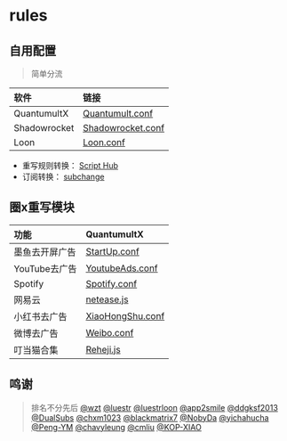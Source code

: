 # rules
## 自用配置
> 简单分流

| 软件 | 链接 |
| :-----| :---- |
|QuantumultX|  [Quantumult.conf](https://raw.githubusercontent.com/lywjames/rules/main/QuantumultX/Quantumult.conf) |
|Shadowrocket|  [Shadowrocket.conf](https://raw.githubusercontent.com/lywjames/rules/main/Shadowrocket/Shadowrocket.conf) |
|Loon|  [Loon.conf](https://raw.githubusercontent.com/lywjames/rules/main/Loon/Loon.conf) |


* 重写规则转换： [Script Hub](https://scripthub.vercel.app/)
* 订阅转换： [subchange](https://subchange.cckj.us.kg/)


## 圈x重写模块

| 功能 | QuantumultX |
| :-----| :---- |
|墨鱼去开屏广告|  [StartUp.conf](https://raw.githubusercontent.com/ddgksf2013/Rewrite/master/AdBlock/StartUp.conf) |
|YouTube去广告|  [YoutubeAds.conf](https://raw.githubusercontent.com/ddgksf2013/Rewrite/master/AdBlock/YoutubeAds.conf) |
|Spotify|  [Spotify.conf](https://raw.githubusercontent.com/app2smile/rules/master/module/spotify.conf) |
|网易云|  [netease.js](https://raw.githubusercontent.com/Yuheng0101/X/main/Scripts/NeteaseCloudMusic/netease.js) |
|小红书去广告|  [XiaoHongShu.conf](https://raw.githubusercontent.com/ddgksf2013/Rewrite/master/AdBlock/XiaoHongShu.conf) |
|微博去广告|  [Weibo.conf](https://raw.githubusercontent.com/ddgksf2013/Rewrite/master/AdBlock/Weibo.conf) |
|叮当猫合集|  [Reheji.js](https://raw.githubusercontent.com/chxm1023/Rewrite/main/Reheji.js) |










## 鸣谢
> 排名不分先后
[@wzt](https://github.com/wztt7/rules)
[@luestr](https://github.com/luestr/ShuntRules/blob/main/README.md)
[@luestrloon](https://github.com/luestr/ProxyResource)
[@app2smile](https://github.com/app2smile)
[@ddgksf2013](https://github.com/ddgksf2013)
[@DualSubs](https://github.com/DualSubs)
[@chxm1023](https://github.com/chxm1023/Rewrite)
[@blackmatrix7](https://github.com/blackmatrix7/ios_rule_script)
[@NobyDa](https://github.com/NobyDa)
[@yichahucha](https://github.com/yichahucha)
[@Peng-YM](https://github.com/Peng-YM)
[@chavyleung](https://github.com/chavyleung)
[@cmliu](https://github.com/cmliu)
[@KOP-XIAO](https://github.com/KOP-XIAO)
